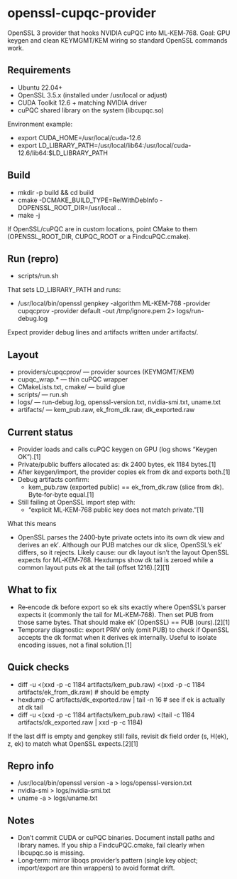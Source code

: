 # openssl-cupqc-provider

OpenSSL 3 provider that hooks NVIDIA cuPQC into ML‑KEM‑768. Goal: GPU keygen and clean KEYMGMT/KEM wiring so standard OpenSSL commands work.

## Requirements

- Ubuntu 22.04+
- OpenSSL 3.5.x (installed under /usr/local or adjust)
- CUDA Toolkit 12.6 + matching NVIDIA driver
- cuPQC shared library on the system (libcupqc.so)

Environment example:
- export CUDA_HOME=/usr/local/cuda-12.6
- export LD_LIBRARY_PATH=/usr/local/lib64:/usr/local/cuda-12.6/lib64:$LD_LIBRARY_PATH

## Build

- mkdir -p build && cd build
- cmake -DCMAKE_BUILD_TYPE=RelWithDebInfo -DOPENSSL_ROOT_DIR=/usr/local ..
- make -j

If OpenSSL/cuPQC are in custom locations, point CMake to them (OPENSSL_ROOT_DIR, CUPQC_ROOT or a FindcuPQC.cmake).

## Run (repro)

- scripts/run.sh

That sets LD_LIBRARY_PATH and runs:
- /usr/local/bin/openssl genpkey -algorithm ML-KEM-768 -provider cupqcprov -provider default -out /tmp/ignore.pem 2> logs/run-debug.log

Expect provider debug lines and artifacts written under artifacts/.

## Layout

- providers/cupqcprov/ — provider sources (KEYMGMT/KEM)
- cupqc_wrap.* — thin cuPQC wrapper
- CMakeLists.txt, cmake/ — build glue
- scripts/ — run.sh
- logs/ — run-debug.log, openssl-version.txt, nvidia-smi.txt, uname.txt
- artifacts/ — kem_pub.raw, ek_from_dk.raw, dk_exported.raw

## Current status

- Provider loads and calls cuPQC keygen on GPU (log shows “Keygen OK”).[1]
- Private/public buffers allocated as: dk 2400 bytes, ek 1184 bytes.[1]
- After keygen/import, the provider copies ek from dk and exports both.[1]
- Debug artifacts confirm:
  - kem_pub.raw (exported public) == ek_from_dk.raw (slice from dk). Byte‑for‑byte equal.[1]
- Still failing at OpenSSL import step with:
  - “explicit ML‑KEM‑768 public key does not match private.”[1]

What this means
- OpenSSL parses the 2400‑byte private octets into its own dk view and derives an ek′. Although our PUB matches our dk slice, OpenSSL’s ek′ differs, so it rejects. Likely cause: our dk layout isn’t the layout OpenSSL expects for ML‑KEM‑768. Hexdumps show dk tail is zeroed while a common layout puts ek at the tail (offset 1216).[2][1]

## What to fix

- Re‑encode dk before export so ek sits exactly where OpenSSL’s parser expects it (commonly the tail for ML‑KEM‑768). Then set PUB from those same bytes. That should make ek′ (OpenSSL) == PUB (ours).[2][1]
- Temporary diagnostic: export PRIV only (omit PUB) to check if OpenSSL accepts the dk format when it derives ek internally. Useful to isolate encoding issues, not a final solution.[1]

## Quick checks

- diff -u <(xxd -p -c 1184 artifacts/kem_pub.raw) <(xxd -p -c 1184 artifacts/ek_from_dk.raw)  # should be empty
- hexdump -C artifacts/dk_exported.raw | tail -n 16  # see if ek is actually at dk tail
- diff -u <(xxd -p -c 1184 artifacts/kem_pub.raw) <(tail -c 1184 artifacts/dk_exported.raw | xxd -p -c 1184)

If the last diff is empty and genpkey still fails, revisit dk field order (s, H(ek), z, ek) to match what OpenSSL expects.[2][1]

## Repro info

- /usr/local/bin/openssl version -a > logs/openssl-version.txt
- nvidia-smi > logs/nvidia-smi.txt
- uname -a > logs/uname.txt

## Notes

- Don’t commit CUDA or cuPQC binaries. Document install paths and library names. If you ship a FindcuPQC.cmake, fail clearly when libcupqc.so is missing.
- Long‑term: mirror liboqs provider’s pattern (single key object; import/export are thin wrappers) to avoid format drift.

